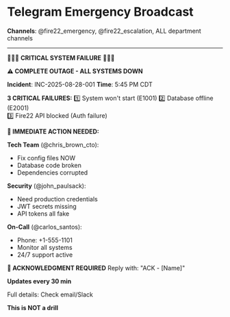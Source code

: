 # Telegram Emergency Broadcast

**Channels**: @fire22_emergency, @fire22_escalation, ALL department channels

---

🚨🚨🚨 **CRITICAL SYSTEM FAILURE** 🚨🚨🚨

**⚠️ COMPLETE OUTAGE - ALL SYSTEMS DOWN**

**Incident**: INC-2025-08-28-001 **Time**: 5:45 PM CDT

**3 CRITICAL FAILURES:** 1️⃣ System won't start (E1001) 2️⃣ Database offline
(E2001)  
3️⃣ Fire22 API blocked (Auth failure)

**🔴 IMMEDIATE ACTION NEEDED:**

**Tech Team** (@chris_brown_cto):

- Fix config files NOW
- Database code broken
- Dependencies corrupted

**Security** (@john_paulsack):

- Need production credentials
- JWT secrets missing
- API tokens all fake

**On-Call** (@carlos_santos):

- Phone: +1-555-1101
- Monitor all systems
- 24/7 support active

**📱 ACKNOWLEDGMENT REQUIRED** Reply with: "ACK - [Name]"

**Updates every 30 min**

Full details: Check email/Slack

**This is NOT a drill**
